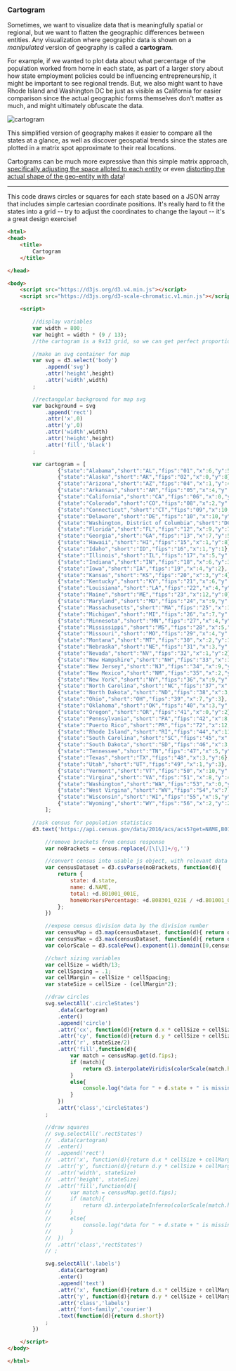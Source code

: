 ### Cartogram

Sometimes, we want to visualize data that is meaningfully spatial or regional, but we want to flatten the geographic differences between entities. Any visualization where geographic data is shown on a *manipulated* version of geography is called a **cartogram**.

For example, if we wanted to plot data about what percentage of the population worked from home in each state, as part of a larger story about how state employment policies could be influencing entrepreneurship, it might be important to see regional trends. But, we also might want to have Rhode Island and Washington DC be just as visible as California for easier comparison since the actual geographic forms themselves don't matter as much, and might ultimately obfuscate the data.

![cartogram](cartogram.png)

This simplified version of geography makes it easier to compare all the states at a glance, as well as discover geospatial trends since the states are plotted in a matrix spot approximate to their real locations.

Cartograms can be much more expressive than this simple matrix approach, [specifically adjusting the space alloted to each entity](https://medium.com/google-news-lab/tilegrams-make-your-own-cartogram-hexmaps-with-our-new-tool-df46894eeec1) or even [distorting the actual shape of the geo-entity with data](http://archive.worldmapper.org/thumbnails/mapindex1-12.html)!

-----

This code draws circles or squares for each state based on a JSON array that includes simple cartesian coordinate positions. It's really hard to fit the states into a grid -- try to adjust the coordinates to change the layout -- it's a great design exercise! 

```html
<html>
<head>
	<title>
		Cartogram 
	</title>

</head>

<body>
	<script src="https://d3js.org/d3.v4.min.js"></script>
	<script src="https://d3js.org/d3-scale-chromatic.v1.min.js"></script>

	<script>

		//display variables
		var width = 800;
		var height = width * (9 / 13);
		//the cartogram is a 9x13 grid, so we can get perfect proportions if we calculate the aspect ratio

		//make an svg container for map
		var svg = d3.select('body')
			.append('svg')
			.attr('height',height)
			.attr('width',width)
		;

		//rectangular background for map svg
		var background = svg
			.append('rect')
			.attr('x',0)
			.attr('y',0)
			.attr('width',width)
			.attr('height',height)
			.attr('fill','black')
		;

		var cartogram = [
				{"state":"Alabama","short":"AL","fips":"01","x":6,"y":5},
				{"state":"Alaska","short":"AK","fips":"02","x":0,"y":8},
				{"state":"Arizona","short":"AZ","fips":"04","x":1,"y":4},
				{"state":"Arkansas","short":"AR","fips":"05","x":4,"y":4},
				{"state":"California","short":"CA","fips":"06","x":0,"y":3},
				{"state":"Colorado","short":"CO","fips":"08","x":2,"y":3},
				{"state":"Connecticut","short":"CT","fips":"09","x":10,"y":3},
				{"state":"Delaware","short":"DE","fips":"10","x":10,"y":4},
				{"state":"Washington, District of Columbia","short":"DC","fips":"11","x":9,"y":5},
				{"state":"Florida","short":"FL","fips":"12","x":9,"y":7},
				{"state":"Georgia","short":"GA","fips":"13","x":7,"y":5},
				{"state":"Hawaii","short":"HI","fips":"15","x":1,"y":8},
				{"state":"Idaho","short":"ID","fips":"16","x":1,"y":1},
				{"state":"Illinois","short":"IL","fips":"17","x":5,"y":3},
				{"state":"Indiana","short":"IN","fips":"18","x":6,"y":3},
				{"state":"Iowa","short":"IA","fips":"19","x":4,"y":2},
				{"state":"Kansas","short":"KS","fips":"20","x":3,"y":4},
				{"state":"Kentucky","short":"KY","fips":"21","x":6,"y":4},
				{"state":"Louisiana","short":"LA","fips":"22","x":4,"y":5},
				{"state":"Maine","short":"ME","fips":"23","x":12,"y":0},
				{"state":"Maryland","short":"MD","fips":"24","x":9,"y":4},
				{"state":"Massachusetts","short":"MA","fips":"25","x":10,"y":2},
				{"state":"Michigan","short":"MI","fips":"26","x":7,"y":2},
				{"state":"Minnesota","short":"MN","fips":"27","x":4,"y":1},
				{"state":"Mississippi","short":"MS","fips":"28","x":5,"y":5},
				{"state":"Missouri","short":"MO","fips":"29","x":4,"y":3},
				{"state":"Montana","short":"MT","fips":"30","x":2,"y":1},
				{"state":"Nebraska","short":"NE","fips":"31","x":3,"y":3},
				{"state":"Nevada","short":"NV","fips":"32","x":1,"y":2},
				{"state":"New Hampshire","short":"NH","fips":"33","x":11,"y":1},
				{"state":"New Jersey","short":"NJ","fips":"34","x":9,"y":3},
				{"state":"New Mexico","short":"NM","fips":"35","x":2,"y":4},
				{"state":"New York","short":"NY","fips":"36","x":9,"y":2},
				{"state":"North Carolina","short":"NC","fips":"37","x":8,"y":5},
				{"state":"North Dakota","short":"ND","fips":"38","x":3,"y":1},
				{"state":"Ohio","short":"OH","fips":"39","x":7,"y":3},
				{"state":"Oklahoma","short":"OK","fips":"40","x":3,"y":5},
				{"state":"Oregon","short":"OR","fips":"41","x":0,"y":2},
				{"state":"Pennsylvania","short":"PA","fips":"42","x":8,"y":3},
				{"state":"Puerto Rico","short":"PR","fips":"72","x":12,"y":8},
				{"state":"Rhode Island","short":"RI","fips":"44","x":11,"y":3},
				{"state":"South Carolina","short":"SC","fips":"45","x":8,"y":6},
				{"state":"South Dakota","short":"SD","fips":"46","x":3,"y":2},
				{"state":"Tennessee","short":"TN","fips":"47","x":5,"y":4},
				{"state":"Texas","short":"TX","fips":"48","x":3,"y":6},
				{"state":"Utah","short":"UT","fips":"49","x":1,"y":3},
				{"state":"Vermont","short":"VT","fips":"50","x":10,"y":1},
				{"state":"Virgina","short":"VA","fips":"51","x":8,"y":4},
				{"state":"Washington","short":"WA","fips":"53","x":0,"y":1},
				{"state":"West Virgina","short":"WV","fips":"54","x":7,"y":4},
				{"state":"Wisconsin","short":"WI","fips":"55","x":5,"y":2},
				{"state":"Wyoming","short":"WY","fips":"56","x":2,"y":2}
			]; 

		//ask census for population statistics
	    d3.text('https://api.census.gov/data/2016/acs/acs5?get=NAME,B01001_001E,B08301_021E&for=state:*',function(census){

	    	//remove brackets from census response
	    	var noBrackets = census.replace(/[\[\]]+/g,'')

	    	//convert census into usable js object, with relevant data precomputed
	    	var censusDataset = d3.csvParse(noBrackets, function(d){
				return {
					state: d.state,
					name: d.NAME,
					total: +d.B01001_001E,
					homeWorkersPercentage: +d.B08301_021E / +d.B01001_001E
		      	};
	    	})

	    	//expose census division data by the division number
	    	var censusMap = d3.map(censusDataset, function(d){ return d.state });
	    	var censusMax = d3.max(censusDataset, function(d){ return d.homeWorkersPercentage });
			var colorScale = d3.scalePow().exponent(1).domain([0,censusMax]).range([0,1]);

	    	//chart sizing variables
	    	var cellSize = width/13;
	    	var cellSpacing = .1;
	    	var cellMargin = cellSize * cellSpacing;
	    	var stateSize = cellSize - (cellMargin*2);

	    	//draw circles
			svg.selectAll('.circleStates')
				.data(cartogram)
				.enter()
				.append('circle')
				.attr('cx', function(d){return d.x * cellSize + cellSize*.5 })
				.attr('cy', function(d){return d.y * cellSize + cellSize*.5 })
				.attr('r', stateSize/2)
				.attr('fill',function(d){
					var match = censusMap.get(d.fips); 
					if (match){
						return d3.interpolateViridis(colorScale(match.homeWorkersPercentage))
					}
					else{
						console.log("data for " + d.state + " is missing")
					}
				})
				.attr('class','circleStates')
			;

	    	//draw squares
			// svg.selectAll('.rectStates')
			// 	.data(cartogram)
			// 	.enter()
			// 	.append('rect')
			// 	.attr('x', function(d){return d.x * cellSize + cellMargin})
			// 	.attr('y', function(d){return d.y * cellSize + cellMargin})
			// 	.attr('width', stateSize)
			// 	.attr('height', stateSize)
			// 	.attr('fill',function(d){
			// 		var match = censusMap.get(d.fips); 
			// 		if (match){
			// 			return d3.interpolateInferno(colorScale(match.homeWorkersPercentage))
			// 		}
			// 		else{
			// 			console.log("data for " + d.state + " is missing")
			// 		}
			// 	})
			// 	.attr('class','rectStates')
			// ;

			svg.selectAll('.labels')
				.data(cartogram)
				.enter()
				.append('text')
				.attr('x', function(d){return d.x * cellSize + cellMargin + cellSize/4})
				.attr('y', function(d){return d.y * cellSize + cellMargin + cellSize/2})
				.attr('class','labels')
				.attr('font-family','courier')
				.text(function(d){return d.short})
			;
	    })

	</script>
</body>

</html>
```
